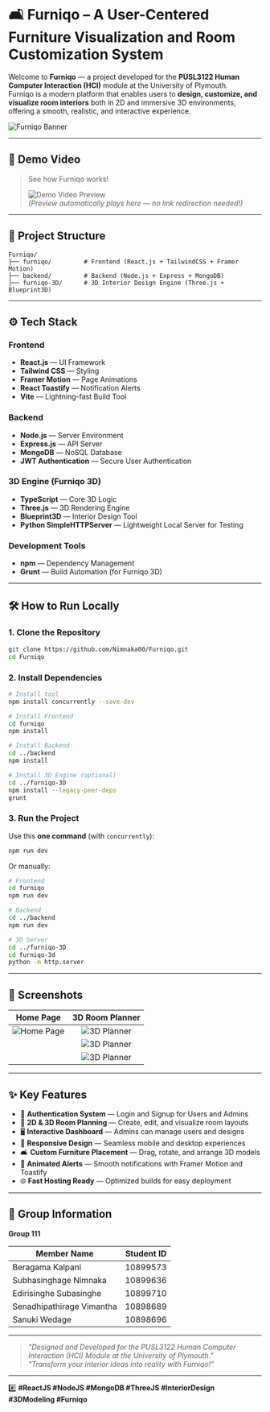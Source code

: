 # 🛋️ Furniqo – A User-Centered Furniture Visualization and Room Customization System

Welcome to **Furniqo** — a project developed for the **PUSL3122 Human Computer Interaction (HCI)** module at the University of Plymouth.  
Furniqo is a modern platform that enables users to **design, customize, and visualize room interiors** both in 2D and immersive 3D environments, offering a smooth, realistic, and interactive experience.

![Furniqo Banner](./assets/banner.png)

---

## 🎥 Demo Video

> See how Furniqo works!  
>  
> ![Demo Video Preview](https://your-demo-video-link.com/demo-preview.gif)  
> *(Preview automatically plays here — no link redirection needed!)*

---

## 📂 Project Structure

```
Furniqo/
├── furniqo/         # Frontend (React.js + TailwindCSS + Framer Motion)
├── backend/         # Backend (Node.js + Express + MongoDB)
├── furniqo-3D/      # 3D Interior Design Engine (Three.js + Blueprint3D)
```

---

## ⚙️ Tech Stack

### Frontend
- **React.js** — UI Framework
- **Tailwind CSS** — Styling
- **Framer Motion** — Page Animations
- **React Toastify** — Notification Alerts
- **Vite** — Lightning-fast Build Tool

### Backend
- **Node.js** — Server Environment
- **Express.js** — API Server
- **MongoDB** — NoSQL Database
- **JWT Authentication** — Secure User Authentication

### 3D Engine (Furniqo 3D)
- **TypeScript** — Core 3D Logic
- **Three.js** — 3D Rendering Engine
- **Blueprint3D** — Interior Design Tool
- **Python SimpleHTTPServer** — Lightweight Local Server for Testing

### Development Tools
- **npm** — Dependency Management
- **Grunt** — Build Automation (for Furniqo 3D)

---

## 🛠 How to Run Locally

### 1. Clone the Repository
```bash
git clone https://github.com/Nimnaka00/Furniqo.git
cd Furniqo
```

### 2. Install Dependencies
```bash
# Install tool
npm install concurrently --save-dev

# Install Frontend
cd furniqo
npm install

# Install Backend
cd ../backend
npm install

# Install 3D Engine (optional)
cd ../furniqo-3D
npm install --legacy-peer-deps
grunt
```

### 3. Run the Project

Use this **one command** (with `concurrently`):

```bash
npm run dev
```

Or manually:

```bash
# Frontend
cd furniqo
npm run dev

# Backend
cd ../backend
npm run dev

# 3D Server
cd ../furniqo-3D
cd furniqo-3d
python -m http.server
```

---

## 📸 Screenshots

| Home Page | 3D Room Planner |
|:---------:|:---------------:|
| ![Home Page](./assets/screenshot-home.png) | ![3D Planner](./assets/screenshot-3d.png) |
                                            | ![3D Planner](./assets/screenshot-3d01.png) |
                                            | ![3D Planner](./assets/screenshot-3d02.png) |

---

## ✨ Key Features
- 🔐 **Authentication System** — Login and Signup for Users and Admins
- 🎨 **2D & 3D Room Planning** — Create, edit, and visualize room layouts
- 🖥️ **Interactive Dashboard** — Admins can manage users and designs
- 📱 **Responsive Design** — Seamless mobile and desktop experiences
- 🛋️ **Custom Furniture Placement** — Drag, rotate, and arrange 3D models
- 🔔 **Animated Alerts** — Smooth notifications with Framer Motion and Toastify
- 🌐 **Fast Hosting Ready** — Optimized builds for easy deployment

---

## 👥 Group Information

**Group 111**  

| Member Name                  | Student ID    |
|-------------------------------|---------------|
| Beragama Kalpani              | 10899573      |
| Subhasinghage Nimnaka         | 10899636      |
| Edirisinghe Subasinghe        | 10899710      |
| Senadhipathirage Vimantha     | 10898689      |
| Sanuki Wedage                 | 10898696      |

---

> _"Designed and Developed for the PUSL3122 Human Computer Interaction (HCI) Module at the University of Plymouth."_  
> _"Transform your interior ideas into reality with Furniqo!"_

---

#️⃣ **#ReactJS #NodeJS #MongoDB #ThreeJS #InteriorDesign #3DModeling #Furniqo**
